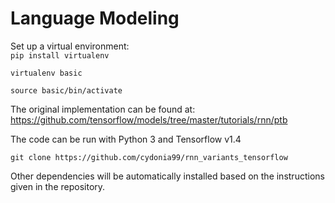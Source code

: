 # Language Modeling

Set up a virtual environment:  
`pip install virtualenv`

`virtualenv basic`

`source basic/bin/activate`

The original implementation can be found at: https://github.com/tensorflow/models/tree/master/tutorials/rnn/ptb

The code can be run with Python 3 and Tensorflow v1.4 

`git clone https://github.com/cydonia99/rnn_variants_tensorflow `

Other dependencies will be automatically installed based on the instructions given in the repository.
